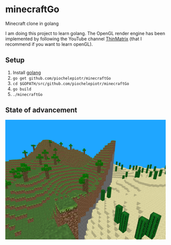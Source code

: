 # minecraftGo

Minecraft clone in golang

I am doing this project to learn golang.
The OpenGL render engine has been implemented by following the YouTube channel [ThinMatrix](https://www.youtube.com/channel/UCUkRj4qoT1bsWpE_C8lZYoQ) (that I recommend if you want to learn openGL).

## Setup

1. Install [golang](https://github.com/golang/go#download-and-install)
2. `go get github.com/piochelepiotr/minecraftGo`
3. `cd $GOPATH/src/github.com/piochelepiotr/minecraftGo`
4. `go build`
5. `./minecraftGo`

## State of advancement

![](screenshot.png)
